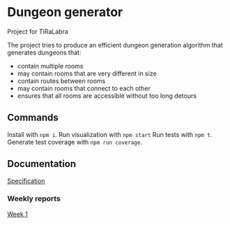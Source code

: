 # Dungeon generator

Project for TiRaLabra

The project tries to produce an efficient dungeon generation algorithm that generates dungeons that:

- contain multiple rooms
- may contain rooms that are very different in size
- contain routes between rooms
- may contain rooms that connect to each other
- ensures that all rooms are accessible without too long detours

## Commands

Install with `npm i`.
Run visualization with `npm start`
Run tests with `npm t`.
Generate test coverage with `npm run coverage`.

## Documentation

[Specification](docs/spec.md)

### Weekly reports

[Week 1](docs/weekly-reports/week1.md)
